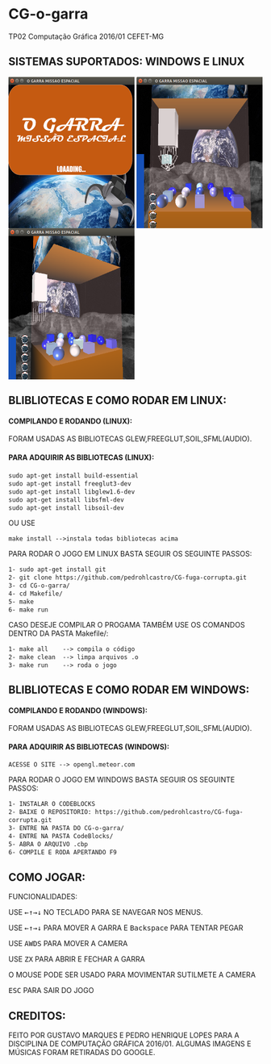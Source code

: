 # CG-o-garra
TP02 Computação Gráfica 2016/01 CEFET-MG

<h2>SISTEMAS SUPORTADOS: WINDOWS E LINUX</h2>

<img align="center" src="https://github.com/pedrohlcastro/CG-o-garra/blob/master/screenshots/img1.png?raw=true" width="250" height="300"/>
<img align="center" src="https://github.com/pedrohlcastro/CG-o-garra/blob/master/screenshots/img2.png?raw=true" width="250" height="300"/>
<img align="center" src="https://github.com/pedrohlcastro/CG-o-garra/blob/master/screenshots/im3.png?raw=true" width="250" height="300"/>

<h2>BLIBLIOTECAS E COMO RODAR EM LINUX:</h2>

<h4>COMPILANDO E RODANDO (LINUX):</h4>

FORAM USADAS AS BIBLIOTECAS GLEW,FREEGLUT,SOIL,SFML(AUDIO).
<h4>PARA ADQUIRIR AS BIBLIOTECAS (LINUX):</h4>
	
	sudo apt-get install build-essential
	sudo apt-get install freeglut3-dev
	sudo apt-get install libglew1.6-dev
	sudo apt-get install libsfml-dev
	sudo apt-get install libsoil-dev

OU USE 

	make install -->instala todas bibliotecas acima

PARA RODAR O JOGO EM LINUX BASTA SEGUIR OS SEGUINTE PASSOS:
	
	1- sudo apt-get install git
	2- git clone https://github.com/pedrohlcastro/CG-fuga-corrupta.git
	3- cd CG-o-garra/
	4- cd Makefile/
	5- make
	6- make run

CASO DESEJE COMPILAR O PROGAMA TAMBÉM USE OS COMANDOS DENTRO DA PASTA Makefile/:

	1- make all    --> compila o código
	2- make clean  --> limpa arquivos .o
	3- make run    --> roda o jogo

<h2>BLIBLIOTECAS E COMO RODAR EM WINDOWS:</h2>

<h4>COMPILANDO E RODANDO (WINDOWS):</h4>

FORAM USADAS AS BIBLIOTECAS GLEW,FREEGLUT,SOIL,SFML(AUDIO).
<h4>PARA ADQUIRIR AS BIBLIOTECAS (WINDOWS):</h4>
	
	ACESSE O SITE --> opengl.meteor.com

PARA RODAR O JOGO EM WINDOWS BASTA SEGUIR OS SEGUINTE PASSOS:
	
	1- INSTALAR O CODEBLOCKS
	2- BAIXE O REPOSITORIO: https://github.com/pedrohlcastro/CG-fuga-corrupta.git
	3- ENTRE NA PASTA DO CG-o-garra/
	4- ENTRE NA PASTA CodeBlocks/
	5- ABRA O ARQUIVO .cbp
	6- COMPILE E RODA APERTANDO F9

<h2>COMO JOGAR:</h2>
FUNCIONALIDADES:
	<p>USE <kbd>←</kbd><kbd>↑</kbd><kbd>→</kbd><kbd>↓</kbd> NO TECLADO PARA SE NAVEGAR NOS MENUS.</p>
	<p>USE <kbd>←</kbd><kbd>↑</kbd><kbd>→</kbd><kbd>↓</kbd> PARA MOVER A GARRA E <kbd>Backspace</kbd> PARA TENTAR PEGAR</p>
	<p>USE <kbd>A</kbd><kbd>W</kbd><kbd>D</kbd><kbd>S</kbd> PARA MOVER A CAMERA</p>
	<p>USE <kbd>Z</kbd><kbd>X</kbd> PARA ABRIR E FECHAR A GARRA</p>
	<p>O MOUSE PODE SER USADO PARA MOVIMENTAR SUTILMETE A CAMERA</p>
	<p><kbd>ESC</kbd> PARA SAIR DO JOGO</p>

<h2>CREDITOS:</h2>
FEITO POR GUSTAVO MARQUES E PEDRO HENRIQUE LOPES PARA A DISCIPLINA DE COMPUTAÇÃO GRÁFICA 2016/01.
ALGUMAS IMAGENS E MÚSICAS FORAM RETIRADAS DO GOOGLE.
